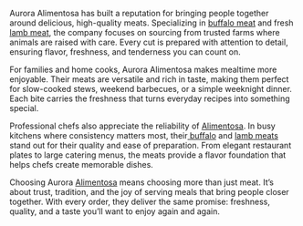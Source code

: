 Aurora Alimentosa</a> has built a reputation for bringing people together around delicious, high-quality meats. Specializing in <a href="https://auroraalimentosa.com/product/frozen-buffalo-boneless-meat/">buffalo meat</a> and fresh <a href="https://auroraalimentosa.com/product/frozen-lamb-half-carcass/">lamb meat</a>, the company focuses on sourcing from trusted farms where animals are raised with care. Every cut is prepared with attention to detail, ensuring flavor, freshness, and tenderness you can count on.</p>
<p data-start="460" data-end="760">For families and home cooks, Aurora Alimentosa makes mealtime more enjoyable. Their meats are versatile and rich in taste, making them perfect for slow-cooked stews, weekend barbecues, or a simple weeknight dinner. Each bite carries the freshness that turns everyday recipes into something special.</p>
<p data-start="762" data-end="1103">Professional chefs also appreciate the reliability of <a href="https://auroraalimentosa.com/">Alimentosa</a>. In busy kitchens where consistency matters most, their<a href="https://auroraalimentosa.com/product/frozen-buffalo-boneless-meat/"> buffalo</a> and <a href="https://auroraalimentosa.com/product/frozen-lamb-half-carcass/">lamb meats</a> stand out for their quality and ease of preparation. From elegant restaurant plates to large catering menus, the meats provide a flavor foundation that helps chefs create memorable dishes.</p>
<p data-start="1427" data-end="1703">Choosing Aurora <a href="https://auroraalimentosa.com/">Alimentosa</a> means choosing more than just meat. It’s about trust, tradition, and the joy of serving meals that bring people closer together. With every order, they deliver the same promise: freshness, quality, and a taste you’ll want to enjoy again and again.</p>

